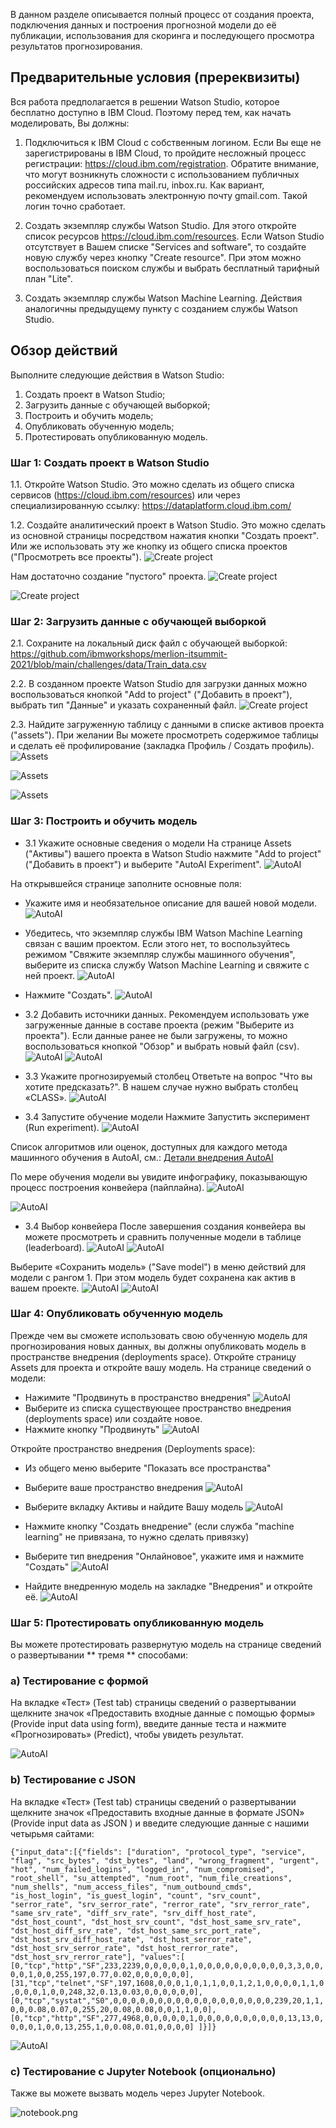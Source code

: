 В данном разделе описывается полный процесс от создания проекта, подключения данных и построения прогнозной модели до её публикации, использования для скоринга и последующего просмотра результатов прогнозирования.

## Предварительные условия (пререквизиты)
Вся работа предполагается в решении Watson Studio, которое бесплатно доступно в IBM Cloud. Поэтому перед тем, как начать моделировать, Вы должны:

1. Подключиться к IBM Cloud с собственным логином. Если Вы еще не зарегистрированы в IBM Cloud, то пройдите несложный процесс регистрации: https://cloud.ibm.com/registration. Обратите внимание, что могут возникнуть сложности с использованием публичных российских адресов типа mail.ru, inbox.ru. Как вариант, рекомендуем использовать электронную почту gmail.com. Такой логин точно сработает.

2. Создать экземпляр службы Watson Studio. Для этого откройте список ресурсов https://cloud.ibm.com/resources. Если Watson Studio отсутствует в Вашем списке "Services and software", то создайте новую службу через кнопку "Create resource". При этом можно воспользоваться поиском службы и выбрать бесплатный тарифный план "Lite".

3. Создать экземпляр службы Watson Machine Learning. Действия аналогичны предыдущему пункту с созданием службы Watson Studio.


## Обзор действий

Выполните следующие действия в Watson Studio:

1. Создать проект в Watson Studio;
2. Загрузить данные с обучающей выборкой;
3. Построить и обучить модель;
4. Опубликовать обученную модель;
5. Протестировать опубликованную модель.


### Шаг 1: Создать проект в Watson Studio
1.1. Откройте Watson Studio. Это можно сделать из общего списка сервисов (https://cloud.ibm.com/resources) или через специализированную ссылку: https://dataplatform.cloud.ibm.com/

1.2. Создайте аналитический проект в Watson Studio.
Это можно сделать из основной страницы посредством нажатия кнопки "Создать проект". Или же использовать эту же кнопку из общего списка проектов ("Просмотреть все проекты").
   ![Create project](images/create_ws_project.png)

Нам достаточно создание "пустого" проекта.
![Create project](images/create_ws_project_blank.png)

![Create project](images/create_ws_project_create.png)

### Шаг 2: Загрузить данные с обучающей выборкой
2.1. Сохраните на локальный диск файл с обучающей выборкой: https://github.com/ibmworkshops/merlion-itsummit-2021/blob/main/challenges/data/Train_data.csv

2.2. В созданном проекте Watson Studio для загрузки данных можно воспользоваться кнопкой "Add to project" ("Добавить в проект"), выбрать тип "Данные" и указать сохраненный файл.
![Create project](./images/ws_project_assets.png)

2.3. Найдите загруженную таблицу с данными в списке активов проекта ("assets"). При желании Вы можете просмотреть содержимое таблицы и сделать её профилирование (закладка Профиль / Создать профиль).
![Assets](images/ws_project_assets_table.png)

![Assets](images/ws_project_assets_rows.png)

![Assets](images/ws_project_assets_profile.png)


### Шаг 3: Построить и обучить модель
* 3.1 Укажите основные сведения о модели
На странице Assets ("Активы") вашего проекта в Watson Studio нажмите "Add to project" ("Добавить в проект") и выберите "AutoAI Experiment".
![AutoAI](images/add_autoai_1.png)

На открывшейся странице заполните основные поля:
   - Укажите имя и необязательное описание для вашей новой модели.
![AutoAI](images/add_autoai_2.png)

   - Убедитесь, что экземпляр службы IBM Watson Machine Learning связан с вашим проектом. Если этого нет, то воспользуйтесь режимом "Свяжите экземпляр службы машинного обучения", выберите из списка службу  Watson Machine Learning и свяжите с ней проект.
![AutoAI](images/add_autoai_3.png)

   - Нажмите "Создать".
![AutoAI](images/add_autoai_4.png)

* 3.2 Добавить источники данных. Рекомендуем использовать уже загруженные данные в составе проекта (режим "Выберите из проекта"). Если данные ранее не были загружены, то можно воспользоваться кнопкой "Обзор" и выбрать новый файл (csv).
![AutoAI](images/add_autoai_5.png)
![AutoAI](images/add_autoai_6.png)

* 3.3 Укажите прогнозируемый столбец
Ответьте на вопрос "Что вы хотите предсказать?". В нашем случае нужно выбрать столбец «CLASS».
![AutoAI](images/add_autoai_7.png)

* 3.4 Запустите обучение модели
Нажмите Запустить эксперимент (Run experiment).
![AutoAI](images/add_autoai_8.png)

Список алгоритмов или оценок, доступных для каждого метода машинного обучения в AutoAI, см.:
[Детали внедрения AutoAI](https://dataplatform.cloud.ibm.com/docs/content/wsj/analyze-data/autoai-details.html?audience=wdp)

По мере обучения модели вы увидите инфографику, показывающую процесс построения конвейера (пайплайна).
![AutoAI](images/add_autoai_9.png)

![AutoAI](images/add_autoai_13.png)

* 3.4 Выбор конвейера
После завершения создания конвейера вы можете просмотреть и сравнить полученные модели в таблице (leaderboard).
![AutoAI](images/add_autoai_12.png)
![AutoAI](images/add_autoai_10.png)


Выберите «Сохранить модель» ("Save model") в меню действий для модели с рангом 1. При этом модель будет сохранена как актив в вашем проекте.
![AutoAI](images/add_autoai_11.png)
![AutoAI](images/deploy_model_1.png)


### Шаг 4: Опубликовать обученную модель
Прежде чем вы сможете использовать свою обученную модель для прогнозирования новых данных, вы должны опубликовать модель в пространстве внедрения (deployments space).
Откройте страницу Assets для проекта и откройте вашу модель. На странице сведений о модели:

   - Нажимите "Продвинуть в пространство внедрения"
   ![AutoAI](images/deploy_model_2.png)
   - Выберите из списка существующее пространство внедрения (deployments space) или создайте новое.
   - Нажмите кнопку "Продвинуть"
   ![AutoAI](images/deploy_model_3.png)

Откройте пространство внедрения (Deployments space):

   - Из общего меню выберите "Показать все пространства"

   - Выберите ваше пространство внедрения
   ![AutoAI](images/deploy_model_4.png)
   - Выберите вкладку Активы и найдите Вашу модель
   ![AutoAI](images/deploy_model_5.png)
   - Нажмите кнопку "Создать внедрение" (если служба "machine learning" не привязана, то нужно сделать привязку)
   - Выберите тип внедрения "Онлайновое", укажите имя и нажмите "Создать"
   ![AutoAI](images/deploy_model_6.png)
   - Найдите внедренную модель на закладке "Внедрения" и откройте её.
   ![AutoAI](images/deploy_model_7.png)


### Шаг 5: Протестировать опубликованную модель
Вы можете протестировать развернутую модель на странице сведений о развертывании ** тремя ** способами:

### a) Тестирование с формой
На вкладке «Тест» (Test tab) страницы сведений о развертывании щелкните значок «Предоставить входные данные с помощью формы» (Provide input data using form), введите данные теста и нажмите «Прогнозировать» (Predict), чтобы увидеть результат.

![AutoAI](images/deploy_model_8.png)


### b) Тестирование с JSON
На вкладке «Тест» (Test tab) страницы сведений о развертывании щелкните значок «Предоставить входные данные в формате JSON» (Provide input data as JSON ) и введите следующие данные с нашими четырьмя сайтами:

``{"input_data":[{"fields": ["duration", "protocol_type", "service", "flag", "src_bytes", "dst_bytes", "land", "wrong_fragment", "urgent", "hot", "num_failed_logins", "logged_in", "num_compromised", "root_shell", "su_attempted", "num_root", "num_file_creations", "num_shells", "num_access_files", "num_outbound_cmds", "is_host_login", "is_guest_login", "count", "srv_count", "serror_rate", "srv_serror_rate", "rerror_rate", "srv_rerror_rate", "same_srv_rate", "diff_srv_rate", "srv_diff_host_rate", "dst_host_count", "dst_host_srv_count", "dst_host_same_srv_rate", "dst_host_diff_srv_rate", "dst_host_same_src_port_rate", "dst_host_srv_diff_host_rate", "dst_host_serror_rate", "dst_host_srv_serror_rate", "dst_host_rerror_rate", "dst_host_srv_rerror_rate"], "values":[ [0,"tcp","http","SF",233,2239,0,0,0,0,0,1,0,0,0,0,0,0,0,0,0,0,3,3,0,0,0,0,1,0,0,255,197,0.77,0.02,0,0,0,0,0,0], [31,"tcp","telnet","SF",197,1608,0,0,0,1,0,1,1,0,0,1,2,1,0,0,0,0,1,1,0,0,0,0,1,0,0,248,32,0.13,0.03,0,0,0,0,0,0], [0,"tcp","systat","S0",0,0,0,0,0,0,0,0,0,0,0,0,0,0,0,0,0,0,239,20,1,1,0,0,0.08,0.07,0,255,20,0.08,0.08,0,0,1,1,0,0], [0,"tcp","http","SF",277,4968,0,0,0,0,0,1,0,0,0,0,0,0,0,0,0,0,13,13,0,0,0,0,1,0,0,13,255,1,0,0.08,0.01,0,0,0,0] ]}]}``

![AutoAI](images/deploy_model_9.png)


### c) Тестирование с Jupyter Notebook (опционально)

Также вы можете вызвать модель через Jupyter Notebook.

![notebook.png](./images/notebook.png)
